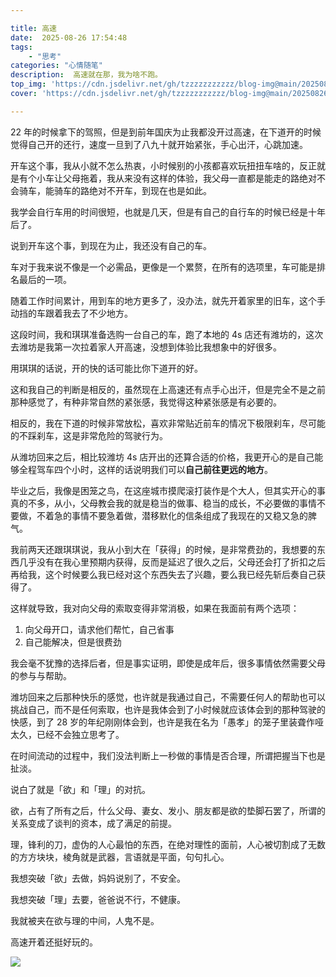 ```yaml
---

title: 高速
date:  2025-08-26 17:54:48
tags:  
    - "思考"
categories: "心情随笔"  
description:  高速就在那，我为啥不跑。
top_img: 'https://cdn.jsdelivr.net/gh/tzzzzzzzzzzz/blog-img@main/20250826175819602.png'  
cover: 'https://cdn.jsdelivr.net/gh/tzzzzzzzzzzz/blog-img@main/20250826175819602.png'

---
```

22 年的时候拿下的驾照，但是到前年国庆为止我都没开过高速，在下道开的时候觉得自己开的还行，速度一旦到了八九十就开始紧张，手心出汗，心跳加速。

开车这个事，我从小就不怎么热衷，小时候别的小孩都喜欢玩扭扭车啥的，反正就是有个小车让父母拖着，我从来没有这样的体验，我父母一直都是能走的路绝对不会骑车，能骑车的路绝对不开车，到现在也是如此。

我学会自行车用的时间很短，也就是几天，但是有自己的自行车的时候已经是十年后了。

说到开车这个事，到现在为止，我还没有自己的车。

车对于我来说不像是一个必需品，更像是一个累赘，在所有的选项里，车可能是排名最后的一项。

随着工作时间累计，用到车的地方更多了，没办法，就先开着家里的旧车，这个手动挡的车跟着我去了不少地方。

这段时间，我和琪琪准备选购一台自己的车，跑了本地的 4s 店还有潍坊的，这次去潍坊是我第一次拉着家人开高速，没想到体验比我想象中的好很多。

用琪琪的话说，开的快的话可能比你下道开的好。

这和我自己的判断是相反的，虽然现在上高速还有点手心出汗，但是完全不是之前那种感觉了，有种非常自然的紧张感，我觉得这种紧张感是有必要的。

相反的，我在下道的时候非常放松，喜欢非常贴近前车的情况下极限刹车，尽可能的不踩刹车，这是非常危险的驾驶行为。

从潍坊回来之后，相比较潍坊 4s 店开出的还算合适的价格，我更开心的是自己能够全程驾车四个小时，这样的话说明我们可以**自己前往更远的地方**。

毕业之后，我像是困笼之鸟，在这座城市摸爬滚打装作是个大人，但其实开心的事真的不多，从小，父母教会我的就是稳当的做事、稳当的成长，不必要做的事情不要做，不着急的事情不要急着做，潜移默化的信条组成了我现在的又稳又急的脾气。

我前两天还跟琪琪说，我从小到大在「获得」的时候，是非常费劲的，我想要的东西几乎没有在我心里预期内获得，反而是延迟了很久之后，父母还会打了折扣之后再给我，这个时候要么我已经对这个东西失去了兴趣，要么我已经先斩后奏自己获得了。

这样就导致，我对向父母的索取变得非常消极，如果在我面前有两个选项：

1. 向父母开口，请求他们帮忙，自己省事
2. 自己能解决，但是很费劲

我会毫不犹豫的选择后者，但是事实证明，即使是成年后，很多事情依然需要父母的参与与帮助。

潍坊回来之后那种快乐的感觉，也许就是我通过自己，不需要任何人的帮助也可以挑战自己，而不是任何索取，也许是我体会到了小时候就应该体会到的那种驾驶的快感，到了 28 岁的年纪刚刚体会到，也许是我在名为「愚孝」的笼子里装聋作哑太久，已经不会独立思考了。

在时间流动的过程中，我们没法判断上一秒做的事情是否合理，所谓把握当下也是扯淡。

说白了就是「欲」和「理」的对抗。

欲，占有了所有之后，什么父母、妻女、发小、朋友都是欲的垫脚石罢了，所谓的关系变成了谈判的资本，成了满足的前提。

理，锋利的刀，虚伪的人心最怕的东西，在绝对理性的面前，人心被切割成了无数的方方块块，棱角就是武器，言语就是平面，句句扎心。

我想突破「欲」去做，妈妈说别了，不安全。

我想突破「理」去要，爸爸说不行，不健康。

我就被夹在欲与理的中间，人鬼不是。

高速开着还挺好玩的。

![](https://cdn.jsdelivr.net/gh/tzzzzzzzzzzz/blog-img@main/20250826175819602.png)